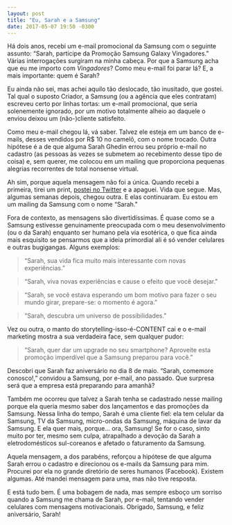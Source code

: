 ```yaml
---
layout: post
title: "Eu, Sarah e a Samsung"
date: 2017-05-07 19:50 -0300
---
```

Há dois anos, recebi um e-mail promocional da Samsung com o seguinte assunto: “Sarah, participe da Promoção Samsung Galaxy Vingadores.” Várias interrogações surgiram na minha cabeça. Por que a Samsung acha que eu me importo com _Vingadores_? Como meu e-mail foi parar lá? E, a mais importante: quem é Sarah?

Eu ainda não sei, mas achei aquilo tão deslocado, tão inusitado, que gostei. Tal qual o suposto Criador, a Samsung (ou a agência que eles contratam) escreveu certo por linhas tortas: um e-mail promocional, que seria solenemente ignorado, por um motivo totalmente alheio ao daquele o enviou deixou um (não-)cliente satisfeito.

Como meu e-mail chegou lá, vá saber. Talvez ele esteja em um banco de e-mails, desses vendidos por R$ 10 no camelô, com o nome trocado. Outra hipótese é a de que alguma Sarah Ghedin errou seu próprio e-mail no cadastro (as pessoas às vezes se submetem ao recebimento desse tipo de coisa) e, sem querer, me colocou em um mailing que proporciona pequenas alegrias recorrentes de total nonsense virtual.

Ah sim, porque aquela mensagem não foi a única. Quando recebi a primeira, tirei um print, [postei no Twitter](https://twitter.com/ghedin/status/604702892944064512) e a apaguei. Vida que segue. Mas, algumas semanas depois, chegou outra. E elas continuaram. Eu estou em um mailing da Samsung com o nome “Sarah."

Fora de contexto, as mensagens são divertidíssimas. É quase como se a Samsung estivesse genuinamente preocupada com o meu desenvolvimento (ou o da Sarah) enquanto ser humano pela via esotérica, o que fica ainda mais esquisito se pensarmos que a ideia primordial ali é só vender celulares e outras bugigangas. Alguns exemplos:

>“Sarah, sua vida fica muito mais interessante com novas experiências.”

>“Sarah, viva novas experiências e cause o efeito que você desejar."

>“Sarah, se você estava esperando um bom motivo para fazer o seu mundo girar, prepare-se: o momento é agora.”

>“Sarah, descubra um universo de possibilidades."

Vez ou outra, o manto do storytelling-isso-é-CONTENT cai e o e-mail marketing mostra a sua verdadeira face, sem qualquer pudor:

>“Sarah, quer dar um upgrade no seu smartphone? Aproveite esta promoção imperdível que a Samsung preparou para você.”

Descobri que Sarah faz aniversário no dia 8 de maio. “Sarah, comemore conosco!,” convidou a Samsung, por e-mail, ano passado. Que surpresa será que a empresa está preparando para amanhã?

Também me ocorreu que talvez a Sarah tenha se cadastrado nesse mailing porque ela queria mesmo saber dos lançamentos e das promoções da Samsung. Nessa linha do tempo, Sarah é uma cliente fiel: ela tem celular da Samsung, TV da Samsung, micro-ondas da Samsung, máquina de lavar da Samsung. E ela quer mais, porque… ora, Samsung! Se for o caso, sinto muito por ter, mesmo sem culpa, atrapalhado a devoção da Sarah a eletrodomésticos sul-coreanos e afetado o faturamento da Samsung.

Aquela mensagem, a dos parabéns, reforçou a hipótese de que alguma Sarah errou o cadastro e direcionou os e-mails da Samsung para mim. Procurei por ela no grande diretório de seres humanos (Facebook). Existem algumas. Até mandei mensagem para uma, mas não tive resposta.

E está tudo bem. É uma bobagem de nada, mas sempre esboço um sorriso quando a Samsung me chama de Sarah, por e-mail, tentando vender celulares com mensagens motivacionais. Obrigado, Samsung, e feliz aniversário, Sarah!
